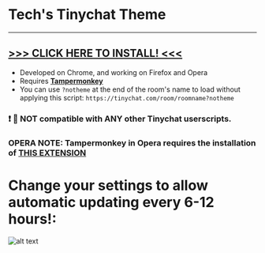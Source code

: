 # Tech's Tinychat Theme
---

## [**>>> CLICK HERE TO INSTALL! <<<**](https://github.com/Technetium1/TinychatTheme/raw/master/theme.user.js)

* Developed on Chrome, and working on Firefox and Opera
* Requires [**Tampermonkey**](https://chrome.google.com/webstore/detail/tampermonkey/dhdgffkkebhmkfjojejmpbldmpobfkfo)
* You can use `?notheme` at the end of the room's name to load without applying this script:
`https://tinychat.com/room/roomname?notheme`

### :exclamation: :no_entry_sign: **NOT** compatible with **ANY** other Tinychat userscripts.

### OPERA NOTE: Tampermonkey in Opera requires the installation of [THIS EXTENSION](https://addons.opera.com/en/extensions/details/install-chrome-extensions/)

# Change your settings to allow automatic updating every 6-12 hours!:

![alt text](https://github.com/Technetium1/TinychatTheme/raw/master/Tampermonkey_Settings.png "Tampermonkey Settings")
